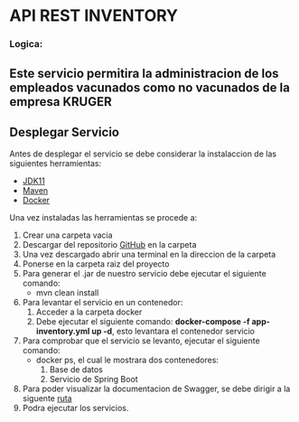 # API REST INVENTORY

### Logica:
Este servicio permitira la administracion de los empleados vacunados como no vacunados de la empresa **KRUGER**
------------------------------------------------------------------------------------------------------------

## Desplegar Servicio
Antes de desplegar el servicio se debe considerar la instalaccion de las siguientes herramientas:
* [JDK11](https://adoptopenjdk.net/)
* [Maven](https://maven.apache.org/download.cgi)
* [Docker](https://docs.docker.com/desktop/windows/install/)

Una vez instaladas las herramientas se procede a:
1. Crear una carpeta vacia
2. Descargar del repositorio [GitHub](https://github.com/jbroncano/PruebaKruger.git) en la carpeta
3. Una vez descargado abrir una terminal en la direccion de la carpeta
4. Ponerse en la carpeta raiz del proyecto
5. Para generar el .jar de nuestro servicio debe ejecutar el siguiente comando:
    * mvn clean install
6. Para levantar el servicio en un contenedor:
    1. Acceder a la carpeta docker
    2. Debe ejecutar el siguiente comando: **docker-compose -f app-inventory.yml up -d**, esto levantara el contenedor servicio
7. Para comprobar que el servicio se levanto, ejecutar el siguiente comando:
    * docker ps, el cual le mostrara dos contenedores:
        1. Base de datos
        2. Servicio de Spring Boot
8. Para poder visualizar la documentacion de Swagger, se debe dirigir a la siguente [ruta](http://localhost:8090/api/v1/swagger-ui.html)
9. Podra ejecutar los servicios.

